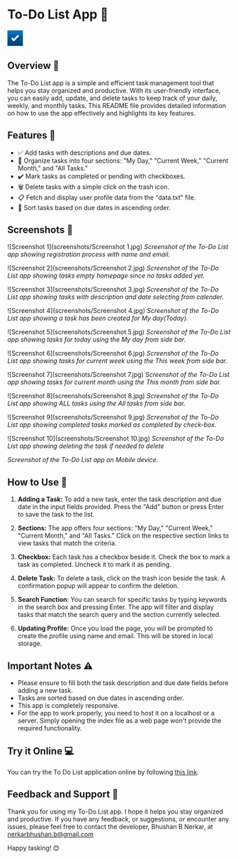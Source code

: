 # To-Do List App 📝

<img src="img/ico.png" alt="To-Do List App" width="35" height="35">

## Overview 🌟

The To-Do List app is a simple and efficient task management tool that helps you stay organized and productive. With its user-friendly interface, you can easily add, update, and delete tasks to keep track of your daily, weekly, and monthly tasks. This README file provides detailed information on how to use the app effectively and highlights its key features.

## Features 🚀

- ✅ Add tasks with descriptions and due dates.
- 📅 Organize tasks into four sections: "My Day," "Current Week," "Current Month," and "All Tasks."
- ✔️ Mark tasks as completed or pending with checkboxes.
- 🗑️ Delete tasks with a simple click on the trash icon.
- 📋 Fetch and display user profile data from the "data.txt" file.
- 🔢 Sort tasks based on due dates in ascending order.

## Screenshots 📸

![Screenshot 1](screenshots/Screenshot 1.jpg)
_Screenshot of the To-Do List app showing registration process with name and email._

![Screenshot 2](screenshots/Screenshot 2.jpg)
_Screenshot of the To-Do List app showing tasks empty homepage since no tasks added yet._

![Screenshot 3](screenshots/Screenshot 3.jpg)
_Screenshot of the To-Do List app showing tasks with description and date selecting from calender._

![Screenshot 4](screenshots/Screenshot 4.jpg)
_Screenshot of the To-Do List app showing a task has been created for My day(Today)._

![Screenshot 5](screenshots/Screenshot 5.jpg)
_Screenshot of the To-Do List app showing tasks for today using the My day from side bar._

![Screenshot 6](screenshots/Screenshot 6.jpg)
_Screenshot of the To-Do List app showing tasks for current week using the This week from side bar._

![Screenshot 7](screenshots/Screenshot 7.jpg)
_Screenshot of the To-Do List app showing tasks for current month using the This month from side bar._

![Screenshot 8](screenshots/Screenshot 8.jpg)
_Screenshot of the To-Do List app showing ALL tasks using the All tasks from side bar._

![Screenshot 9](screenshots/Screenshot 9.jpg)
_Screenshot of the To-Do List app showing completed tasks marked as completed by check-box._

![Screenshot 10](screenshots/Screenshot 10.jpg)
_Screenshot of the To-Do List app showing deleting the task if needed to delete_

_Screenshot of the To-Do List app on Mobile device._

## How to Use 📖

1. **Adding a Task:** To add a new task, enter the task description and due date in the input fields provided. Press the "Add" button or press Enter to save the task to the list.

2. **Sections:** The app offers four sections: "My Day," "Current Week," "Current Month," and "All Tasks." Click on the respective section links to view tasks that match the criteria.

3. **Checkbox:** Each task has a checkbox beside it. Check the box to mark a task as completed. Uncheck it to mark it as pending.

4. **Delete Task:** To delete a task, click on the trash icon beside the task. A confirmation popup will appear to confirm the deletion.

5. **Search Function**: You can search for specific tasks by typing keywords in the search box and pressing Enter. The app will filter and display tasks that match the search query and the section currently selected.

6. **Updating Profile:** Once you load the page, you will be prompted to create the profile using name and email. This will be stored in local storage.

## Important Notes ⚠️

- Please ensure to fill both the task description and due date fields before adding a new task.
- Tasks are sorted based on due dates in ascending order.
- This app is completely responsive.
- For the app to work properly, you need to host it on a localhost or a server. Simply opening the index file as a web page won't provide the required functionality.

## Try it Online 💻

You can try the To Do List application online by following [this link](https://nerkarbhushan-to-do-app/).

## Feedback and Support 💌

Thank you for using my To-Do List app. I hope it helps you stay organized and productive. If you have any feedback, or suggestions, or encounter any issues, please feel free to contact the developer, Bhushan B Nerkar, at nerkarbhushan.b@gmail.com

Happy tasking! 😊
